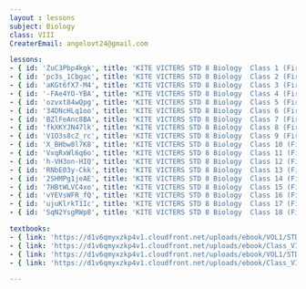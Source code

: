 ```yaml
--- 
layout : lessons 
subject: Biology 
class: VIII
CreaterEmail: angelovt24@gmail.com

lessons: 
- { id: 'ZuC3Pbp4kgk', title: 'KITE VICTERS STD 8 Biology  Class 1 (First Bell-ഫസ്റ്റ് ബെല്‍)' }
- { id: 'pc3s_1Cbgac', title: 'KITE VICTERS STD 8 Biology  Class 2 (First Bell-ഫസ്റ്റ് ബെല്‍)' }
- { id: 'aKGt6fX7-M4', title: 'KITE VICTERS STD 8 Biology  Class 3 (First Bell-ഫസ്റ്റ് ബെല്‍)' }
- { id: '-FAe4YO-YBA', title: 'KITE VICTERS STD 8 Biology  Class 4 (First Bell-ഫസ്റ്റ് ബെല്‍)' }
- { id: 'ozvxt84wQpg', title: 'KITE VICTERS STD 8 Biology  Class 5 (First Bell-ഫസ്റ്റ് ബെല്‍)' }
- { id: '34DNcHLq1oo', title: 'KITE VICTERS STD 8 Biology  Class 6 (First Bell-ഫസ്റ്റ് ബെല്‍)' }
- { id: 'BZlFeAnc8BA', title: 'KITE VICTERS STD 8 Biology  Class 7 (First Bell-ഫസ്റ്റ് ബെല്‍)' }
- { id: 'fkXKYJN47lk', title: 'KITE VICTERS STD 8 Biology  Class 8 (First Bell-ഫസ്റ്റ് ബെല്‍)' }
- { id: 'V1O3s8cZ_rc', title: 'KITE VICTERS STD 8 Biology  Class 9 (First Bell-ഫസ്റ്റ് ബെല്‍)' }
- { id: 'X_BHbw8l7K8', title: 'KITE VICTERS STD 8 Biology  Class 10 (First Bell-ഫസ്റ്റ് ബെല്‍)' }
- { id: 'VxqRxWl6q6o', title: 'KITE VICTERS STD 8 Biology  Class 11 (First Bell-ഫസ്റ്റ് ബെല്‍)' }
- { id: 'h-VH3on-HIQ', title: 'KITE VICTERS STD 8 Biology  Class 12 (First Bell-ഫസ്റ്റ് ബെല്‍)' }
- { id: 'RNbE03y-Ckk', title: 'KITE VICTERS STD 8 Biology  Class 13 (First Bell-ഫസ്റ്റ് ബെല്‍)' }
- { id: '2SHMPg1jeAE', title: 'KITE VICTERS STD 8 Biology  Class 14 (First Bell-ഫസ്റ്റ് ബെല്‍)' }
- { id: '7HBtWLVC4xo', title: 'KITE VICTERS STD 8 Biology  Class 15 (First Bell-ഫസ്റ്റ് ബെല്‍)' }
- { id: 'vYEVsWFR_fQ', title: 'KITE VICTERS STD 8 Biology  Class 16 (First Bell-ഫസ്റ്റ് ബെല്‍)' }
- { id: 'ujuKlrkT1Ic', title: 'KITE VICTERS STD 8 Biology  Class 17 (First Bell-ഫസ്റ്റ് ബെല്‍)' }
- { id: 'SqN2YsgRWp8', title: 'KITE VICTERS STD 8 Biology  Class 18 (First Bell-ഫസ്റ്റ് ബെല്‍)' }

textbooks:
- { link: 'https://d1v6qmyxzkp4v1.cloudfront.net/uploads/ebook/VOL1/STD8/BasicScienceEnglish/BasicScienceEnglish.pdf', title: 'Basic science Part-1' , medium: 'English' }
- { link: 'https://d1v6qmyxzkp4v1.cloudfront.net/uploads/ebook/Class_VIII/Basic%20Science%20English/BasicScienceEnglish.pdf', title: 'Basic science Part-2' , medium: 'English' }
- { link: 'https://d1v6qmyxzkp4v1.cloudfront.net/uploads/ebook/VOL1/STD8/BasicScienceMalayalam/BasicScienceMalayalam.pdf', title: 'Basic science Part-1' , medium: 'Malayalam' }
- { link: 'https://d1v6qmyxzkp4v1.cloudfront.net/uploads/ebook/Class_VIII/Basic%20Science%20Malayalam/BasicScienceMalayalam.pdf', title: 'Basic science Part-2' , medium: 'Malayalam' }

---  
```

